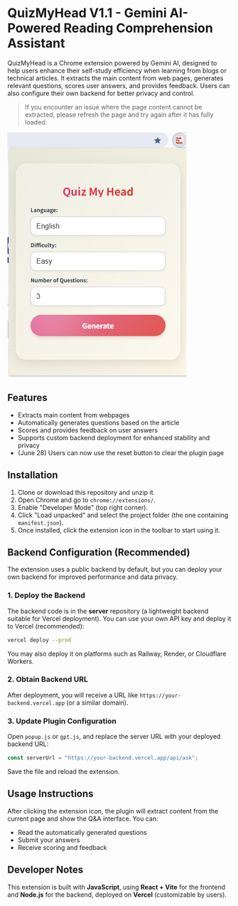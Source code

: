 # QuizMyHead V1.1 - Gemini AI-Powered Reading Comprehension Assistant

QuizMyHead is a Chrome extension powered by Gemini AI, designed to help users enhance their self-study efficiency when learning from blogs or technical articles. It extracts the main content from web pages, generates relevant questions, scores user answers, and provides feedback. Users can also configure their own backend for better privacy and control.

> If you encounter an issue where the page content cannot be extracted, please refresh the page and try again after it has fully loaded.

![](pic.png)

## Features

- Extracts main content from webpages
- Automatically generates questions based on the article
- Scores and provides feedback on user answers
- Supports custom backend deployment for enhanced stability and privacy
- (June 28) Users can now use the reset button to clear the plugin page

## Installation

1. Clone or download this repository and unzip it.
2. Open Chrome and go to `chrome://extensions/`.
3. Enable "Developer Mode" (top right corner).
4. Click "Load unpacked" and select the project folder (the one containing `manifest.json`).
5. Once installed, click the extension icon in the toolbar to start using it.

## Backend Configuration (Recommended)

The extension uses a public backend by default, but you can deploy your own backend for improved performance and data privacy.

### 1. Deploy the Backend

The backend code is in the **server** repository (a lightweight backend suitable for Vercel deployment). You can use your own API key and deploy it to Vercel (recommended):

```bash
vercel deploy --prod
```

You may also deploy it on platforms such as Railway, Render, or Cloudflare Workers.

### 2. Obtain Backend URL

After deployment, you will receive a URL like `https://your-backend.vercel.app` (or a similar domain).

### 3. Update Plugin Configuration

Open `popup.js` or `gpt.js`, and replace the server URL with your deployed backend URL:

```js
const serverUrl = "https://your-backend.vercel.app/api/ask";
```

Save the file and reload the extension.

## Usage Instructions

After clicking the extension icon, the plugin will extract content from the current page and show the Q&A interface. You can:

- Read the automatically generated questions
- Submit your answers
- Receive scoring and feedback

## Developer Notes

This extension is built with **JavaScript**, using **React + Vite** for the frontend and **Node.js** for the backend, deployed on **Vercel** (customizable by users).
